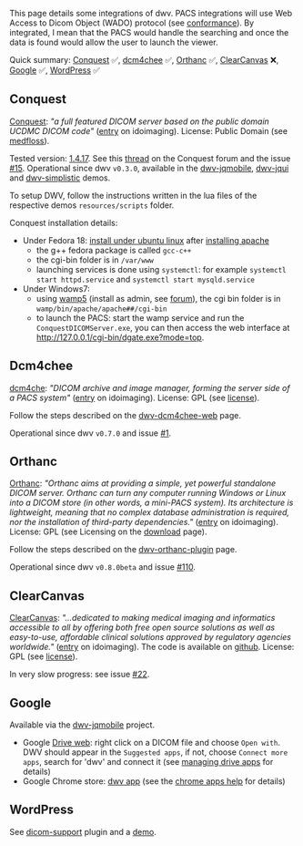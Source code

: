 This page details some integrations of dwv. PACS integrations will use Web Access to Dicom Object (WADO) protocol (see [conformance](./tutorial-conformance.html#wado)). By integrated, I mean that the PACS would handle the searching and once the data is found would allow the user to launch the viewer. 

Quick summary: [Conquest](#conquest) &#x2705;, [dcm4chee](#dcm4chee) &#x2705;, [Orthanc](#orthanc) &#x2705;, [ClearCanvas](#clearcanvas) &#x274C;, [Google](#google) &#x2705;, [WordPress](#wordpress) &#x2705;

## Conquest 
[Conquest](http://ingenium.home.xs4all.nl/dicom.html): _"a full featured DICOM server based on the public domain UCDMC DICOM code"_ ([entry](http://www.idoimaging.com/program/183) on idoimaging). License: Public Domain (see [medfloss](http://www.medfloss.org/node/93)).

Tested version: [1.4.17](http://forum.image-systems.biz/viewtopic.php?f=33&t=18892). See this [thread](http://85.214.110.44/forum/forum/index.php?thread/17196-conquest-and-html5-js-dicom-viewer-dwv-dwv016-below/) on the Conquest forum and the issue [#15](https://github.com/ivmartel/dwv/issues/15). Operational since dwv `v0.3.0`, available in the [dwv-jqmobile](https://github.com/ivmartel/dwv-jqmobile), [dwv-jqui](https://github.com/ivmartel/dwv-jqui) and [dwv-simplistic](https://github.com/ivmartel/dwv-simplistic) demos.

To setup DWV, follow the instructions written in the lua files of the respective demos `resources/scripts` folder.

Conquest installation details:
  * Under Fedora 18: [install under ubuntu linux](http://blog.kyodium.net/2010/10/install-conquest-on-ubuntu-1004.html) after [installing apache](http://www.howtoforge.com/installing-apache2-with-php5-and-mysql-support-on-fedora-17-lamp)
    * the g++ fedora package is called `gcc-c++`
    * the cgi-bin folder is in `/var/www` 
    * launching services is done using `systemctl`: for example `systemctl start httpd.service` and `systemctl start mysqld.service`
  * Under Windows7: 
    * using [wamp5](http://www.wampserver.com/) (install as admin, see [forum](http://forum.wampserver.com/read.php?1,88043)), the cgi bin folder is in `wamp/bin/apache/apache##/cgi-bin`
    * to launch the PACS: start the wamp service and run the `ConquestDICOMServer.exe`, you can then access the web interface at http://127.0.0.1/cgi-bin/dgate.exe?mode=top.

## Dcm4chee
[dcm4che](http://www.dcm4che.org/): _"DICOM archive and image manager, forming the server side of a PACS system"_ ([entry](http://www.idoimaging.com/program/360) on idoimaging). License: GPL (see [license](http://www.dcm4che.org/confluence/display/proj/license)).

Follow the steps described on the [dwv-dcm4chee-web](https://github.com/ivmartel/dwv-dcm4chee-web) page.

Operational since dwv `v0.7.0` and issue [#1](https://github.com/ivmartel/dwv/issues/1).

## Orthanc
[Orthanc](http://www.orthanc-server.com/): _"Orthanc aims at providing a simple, yet powerful standalone DICOM server. Orthanc can turn any computer running Windows or Linux into a DICOM store (in other words, a mini-PACS system). Its architecture is lightweight, meaning that no complex database administration is required, nor the installation of third-party dependencies."_ ([entry](http://www.idoimaging.com/program/409) on idoimaging). License: GPL (see Licensing on the [download](http://www.orthanc-server.com/download.php) page).

Follow the steps described on the [dwv-orthanc-plugin](https://github.com/ivmartel/dwv-orthanc-plugin) page.

Operational since dwv `v0.8.0beta` and issue [#110](https://github.com/ivmartel/dwv/issues/110).

## ClearCanvas
[ClearCanvas](http://www.clearcanvas.ca): _"...dedicated to making medical imaging and informatics accessible to all by offering both free open source solutions as well as easy-to-use, affordable clinical solutions approved by regulatory agencies worldwide."_ ([entry](http://www.idoimaging.com/program/357) on idoimaging). The code is available on [github](https://github.com/ClearCanvas/ClearCanvas). License: GPL (see [license](https://github.com/ClearCanvas/ClearCanvas/blob/master/LICENSE.TXT)).

In very slow progress: see issue [#22](https://github.com/ivmartel/dwv/issues/22).

## Google
Available via the [dwv-jqmobile](https://github.com/ivmartel/dwv-jqmobile) project.

* Google [Drive web](http://drive.google.com/): right click on a DICOM file and choose `Open with`. DWV should appear in the `Suggested apps`, if not, choose `Connect more apps`, search for 'dwv' and connect it (see [managing drive apps](https://support.google.com/drive/answer/2523073) for details)
* Google Chrome store: [dwv app](https://chrome.google.com/webstore/detail/dwv/elkmgopbfeoimigdmekflnapemieceja) (see the [chrome apps help](https://support.google.com/chrome/answer/3060053) for details)

## WordPress
See [dicom-support](https://wordpress.org/plugins/dicom-support/) plugin and a [demo](https://tyarcaouen.synology.me/wordpress/dwvblog/).

